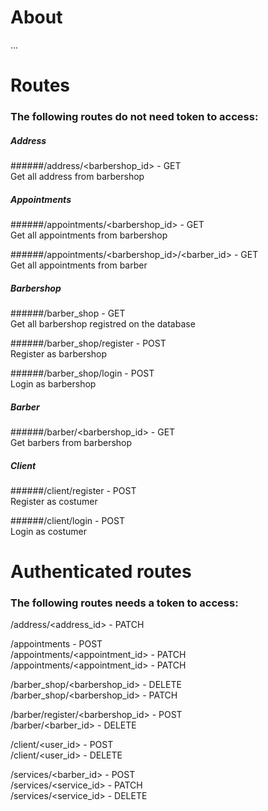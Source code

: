 # About

...


# Routes
  
### The following routes do not need token to access:  
  
 
##### Address

######/address/<barbershop_id> - GET  
Get all address from barbershop  
  
  
##### Appointments

######/appointments/<barbershop_id> - GET  
Get all appointments from barbershop  
  
######/appointments/<barbershop_id>/<barber_id> - GET  
Get all appointments from barber  
  
  
##### Barbershop
######/barber_shop - GET  
Get all barbershop registred on the database  
  
######/barber_shop/register - POST  
Register as barbershop
  
######/barber_shop/login - POST  
Login as barbershop  
  
  
##### Barber
######/barber/<barbershop_id> - GET  
Get barbers from barbershop  
  
  
##### Client
######/client/register - POST  
Register as costumer  
  
######/client/login - POST  
Login as costumer  
  
  
# Authenticated routes
  
### The following routes needs a token to access:  
  
/address/<address_id> - PATCH  
  
/appointments - POST  
/appointments/<appointment_id> - PATCH  
/appointments/<appointment_id> - PATCH  
  
/barber_shop/<barbershop_id> - DELETE  
/barber_shop/<barbershop_id> - PATCH  
  
/barber/register/<barbershop_id> - POST  
/barber/<barber_id> - DELETE  
  
/client/<user_id> - POST  
/client/<user_id> - DELETE  
  
/services/<barber_id> - POST  
/services/<service_id> - PATCH  
/services/<service_id> - DELETE  

